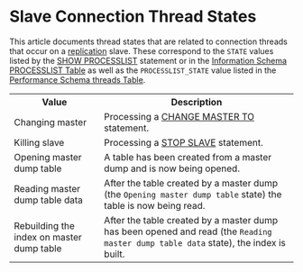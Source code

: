 # Slave Connection Thread States

This article documents thread states that are related to connection threads that occur on a [replication](/replication) slave. These correspond to the `STATE` values listed by the [SHOW PROCESSLIST](/sql-statements-structure/sql-statements/administrative-sql-statements/show/show-processlist) statement or in the [Information Schema PROCESSLIST Table](/kb/en/information-schema-processlist-table/) as well as the `PROCESSLIST_STATE` value listed in the [Performance Schema threads Table](/sql-statements-structure/sql-statements/administrative-sql-statements/system-tables/performance-schema/performance-schema-tables/performance-schema-threads-table).

<table><tbody><tr><th>Value</th><th>Description</th></tr>
<tr><td>Changing master</td><td>Processing a <a href="/kb/en/change-master-to/">CHANGE MASTER TO</a> statement.</td></tr>
<tr><td>Killing slave</td><td>Processing a <a href="/kb/en/stop-slave/">STOP SLAVE</a> statement.</td></tr>
<tr><td>Opening master dump table</td><td>A table has been created from a master dump and is now being opened.</td></tr>
<tr><td>Reading master dump table data</td><td>After the table created by a master dump (the <code>Opening master dump table</code> state) the table is now being read.</td></tr>
<tr><td>Rebuilding the index on master dump table</td><td>After the table created by a master dump has been opened and read (the <code>Reading master dump table data</code> state), the index is built.</td></tr>
</tbody></table>